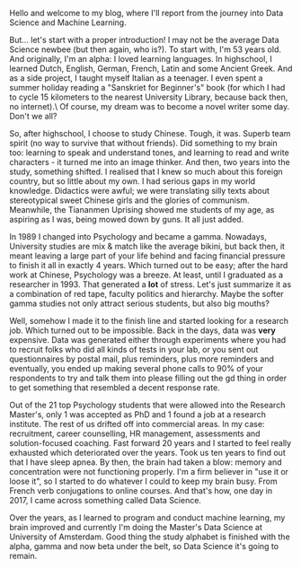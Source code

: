 Hello and welcome to my blog, where I'll report from the journey into Data Science and Machine Learning.

But... let's start with a proper introduction! I may not be the average Data Science newbee (but then again, who is?). To start with, I'm 53 years old. And originally, I'm an alpha: I loved learning languages. In highschool, I learned Dutch, English, German, French, Latin and some Ancient Greek. And as a side project, I taught myself Italian as a teenager. I even spent a summer holiday reading a "Sanskriet for Beginner's" book (for which I had to cycle 15 kilometers to the nearest University Library, because back then, no internet).\ 
Of course, my dream was to become a novel writer some day. Don't we all?

So, after highschool, I choose to study Chinese. Tough, it was. Superb team spirit (no way to survive that without friends). Did something to my brain too: learning to speak and understand tones, and learning to read and write characters - it turned me into an image thinker.
And then, two years into the study, something shifted. I realised that I knew so much about this foreign country, but so little about my own. I had serious gaps in my world knowledge. Didactics were awful; we were translating silly texts about stereotypical sweet Chinese girls and the glories of communism. Meanwhile, the Tiananmen Uprising showed me students of my age, as aspiring as I was, being mowed down by guns. It all just added.

In 1989 I changed into Psychology and became a gamma. Nowadays, University studies are mix & match like the average bikini, but back then, it meant leaving a large part of your life behind and facing financial pressure to finish it all in exactly 4 years. Which turned out to be easy; after the hard work at Chinese, Psychology was a breeze. At least, until I graduated as a researcher in 1993. That generated a **lot** of stress. Let's just summarize it as a combination of red tape, faculty politics and hierarchy. Maybe the softer gamma studies not only attract serious students, but also big mouths?

Well, somehow I made it to the finish line and started looking for a research job. Which turned out to be impossible. Back in the days, data was **very** expensive. Data was generated either through experiments where you had to recruit folks who did all kinds of tests in your lab, or you sent out questionnaires by postal mail, plus reminders, plus more reminders and eventually, you ended up making several phone calls to 90% of your respondents to try and talk them into please filling out the gd thing in order to get something that resembled a decent response rate.

Out of the 21 top Psychology students that were allowed into the Research Master's, only 1 was accepted as PhD and 1 found a job at a research institute. The rest of us drifted off into commercial areas. In my case: recruitment, career counselling, HR management, assessments and solution-focused coaching. 
Fast forward 20 years and I started to feel really exhausted which deteriorated over the years. Took us ten years to find out that I have sleep apnea. By then, the brain had taken a blow: memory and concentration were not functioning properly. I'm a firm believer in "use it or loose it", so I started to do whatever I could to keep my brain busy. From French verb conjugations to online courses. And that's how, one day in 2017, I came across something called Data Science.

Over the years, as I learned to program and conduct machine learning, my brain improved and currently I'm doing the Master's Data Science at University of Amsterdam. Good thing the study alphabet is finished with the alpha, gamma and now beta under the belt, so Data Science it's going to remain.

